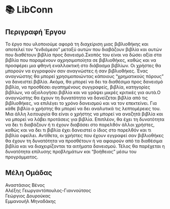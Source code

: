 # 📚 **LibConn**
## Περιγραφή Έργου
Το έργο που υλοποιούμε αφορά τη διαχείριση μιας βιβλιοθήκης και αποτελεί τον 
“ενδιάμεσο” μεταξύ αυτών που διαβάζουν βιβλία και αυτών που διαθέτουν βιβλία προς 
δανεισμό.Σκοπός του είναι να δώσει αξία στα βιβλία που παραμένουν αχρησιμοποίητα σε 
βιβλιοθήκες, καθώς και να προσφέρει μια φθηνή εναλλακτική στο διάβασμα βιβλίων. Οι 
χρήστες θα μπορούν να εγγραφούν σαν αναγνώστες ή σαν βιβλιοθήκες. Ένας αναγνώστης 
θα μπορεί χρησιμοποιώντας κάποιους “χρηματικούς πόρους” να δανειστεί βιβλία. Ακόμα, 
θα μπορεί να δει τα διαθέσιμα προς δανεισμό βιβλία, να προσθέσει αγαπημένους 
συγγραφείς, βιβλία, κατηγορίες βιβλίων, να αξιολογήσει βιβλία και να γράψει μικρές 
κριτικές για αυτά.Ο αναγνώστης θα έχουν τη δυνατότητα να δανείζεται βιβλία από τις 
βιβλιοθήκες, να επιλέγει το χρόνο δανεισμού και να τον επεκτείνει. Για κάθε βιβλίο ο 
χρήστης θα μπορεί να δει αναλυτικά τις λεπτομέρειες του. Μια άλλη λειτουργία θα είναι ο 
χρήστης να μπορεί να αναζητά βιβλία και να μπορεί να λάβει προτάσεις για βιβλία. 
Επιπλέον, θα έχει τη δυνατότητα να δει τι διαβάζουν ή τι έχουν διαβάσει στο παρελθόν 
άλλοι χρήστες, καθώς και να δει τι βιβλία έχει δανειστεί ο ίδιος στο παρελθόν και τι βιβλία 
οφείλει. Αντίθετα, οι χρήστες που έχουν εγγραφεί σαν βιβλιοθήκες θα έχουν τη δυνατότητα 
να προσθέτουν ή να αφαιρούν από τα διαθέσιμα βιβλία και να διαχειρίζονται τα αιτήματα 
δανεισμού. Τέλος θα παρέχεται η δυνατότητα επίλυσης προβλημάτων και “βοήθειας” μέσω 
του προγράμματος.

## Μέλη Ομάδας

Αναστάσιος Βένος  
Αλέξης Γεωργαντόπουλος-Γιαννούτσος  
Γεώργιος Δουρούκας  
Εμμανουήλ Μηναδάκης  
